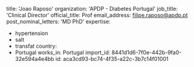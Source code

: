 title: 'Joao Raposo'
organization: 'APDP - Diabetes Portugal'
job_title: 'Clinical Director'
official_title: Prof
email_address: filipe.raposo@apdp.pt
post_nominal_letters: 'MD PhD'
expertise:
  - hypertension
  - salt
  - transfat
country:
  - Portugal
works_in: Portugal
import_id: 8441d1d6-7f0e-442b-9fa0-32e594a4e4bb
id: aca3cd93-bc74-4f35-a22c-3b7c14f01001
